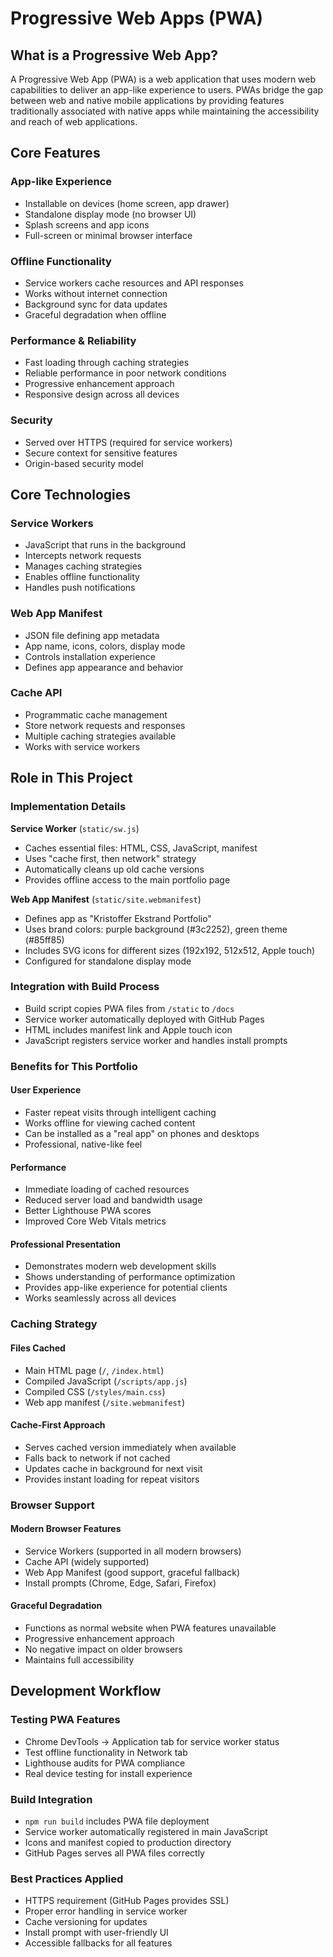 # Progressive Web Apps (PWA)

## What is a Progressive Web App?

A Progressive Web App (PWA) is a web application that uses modern web
capabilities to deliver an app-like experience to users. PWAs bridge the gap
between web and native mobile applications by providing features traditionally
associated with native apps while maintaining the accessibility and reach of web
applications.

## Core Features

### App-like Experience

- Installable on devices (home screen, app drawer)
- Standalone display mode (no browser UI)
- Splash screens and app icons
- Full-screen or minimal browser interface

### Offline Functionality

- Service workers cache resources and API responses
- Works without internet connection
- Background sync for data updates
- Graceful degradation when offline

### Performance & Reliability

- Fast loading through caching strategies
- Reliable performance in poor network conditions
- Progressive enhancement approach
- Responsive design across all devices

### Security

- Served over HTTPS (required for service workers)
- Secure context for sensitive features
- Origin-based security model

## Core Technologies

### Service Workers

- JavaScript that runs in the background
- Intercepts network requests
- Manages caching strategies
- Enables offline functionality
- Handles push notifications

### Web App Manifest

- JSON file defining app metadata
- App name, icons, colors, display mode
- Controls installation experience
- Defines app appearance and behavior

### Cache API

- Programmatic cache management
- Store network requests and responses
- Multiple caching strategies available
- Works with service workers

## Role in This Project

### Implementation Details

**Service Worker** (`static/sw.js`)

- Caches essential files: HTML, CSS, JavaScript, manifest
- Uses "cache first, then network" strategy
- Automatically cleans up old cache versions
- Provides offline access to the main portfolio page

**Web App Manifest** (`static/site.webmanifest`)

- Defines app as "Kristoffer Ekstrand Portfolio"
- Uses brand colors: purple background (#3c2252), green theme (#85ff85)
- Includes SVG icons for different sizes (192x192, 512x512, Apple touch)
- Configured for standalone display mode

### Integration with Build Process

- Build script copies PWA files from `/static` to `/docs`
- Service worker automatically deployed with GitHub Pages
- HTML includes manifest link and Apple touch icon
- JavaScript registers service worker and handles install prompts

### Benefits for This Portfolio

#### User Experience

- Faster repeat visits through intelligent caching
- Works offline for viewing cached content
- Can be installed as a "real app" on phones and desktops
- Professional, native-like feel

#### Performance

- Immediate loading of cached resources
- Reduced server load and bandwidth usage
- Better Lighthouse PWA scores
- Improved Core Web Vitals metrics

#### Professional Presentation

- Demonstrates modern web development skills
- Shows understanding of performance optimization
- Provides app-like experience for potential clients
- Works seamlessly across all devices

### Caching Strategy

#### Files Cached

- Main HTML page (`/`, `/index.html`)
- Compiled JavaScript (`/scripts/app.js`)
- Compiled CSS (`/styles/main.css`)
- Web app manifest (`/site.webmanifest`)

#### Cache-First Approach

- Serves cached version immediately when available
- Falls back to network if not cached
- Updates cache in background for next visit
- Provides instant loading for repeat visitors

### Browser Support

#### Modern Browser Features

- Service Workers (supported in all modern browsers)
- Cache API (widely supported)
- Web App Manifest (good support, graceful fallback)
- Install prompts (Chrome, Edge, Safari, Firefox)

#### Graceful Degradation

- Functions as normal website when PWA features unavailable
- Progressive enhancement approach
- No negative impact on older browsers
- Maintains full accessibility

## Development Workflow

### Testing PWA Features

- Chrome DevTools → Application tab for service worker status
- Test offline functionality in Network tab
- Lighthouse audits for PWA compliance
- Real device testing for install experience

### Build Integration

- `npm run build` includes PWA file deployment
- Service worker automatically registered in main JavaScript
- Icons and manifest copied to production directory
- GitHub Pages serves all PWA files correctly

### Best Practices Applied

- HTTPS requirement (GitHub Pages provides SSL)
- Proper error handling in service worker
- Cache versioning for updates
- Install prompt with user-friendly UI
- Accessible fallbacks for all features

